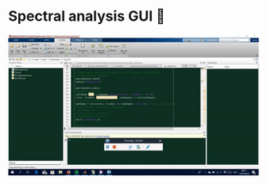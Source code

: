 # Spectral analysis GUI :crystal_ball:

<p align="center">
<img src="vid_gif.gif" width="1500">
</p>
<!--- <img src="poster_Adrian8.png" width="800">--->
